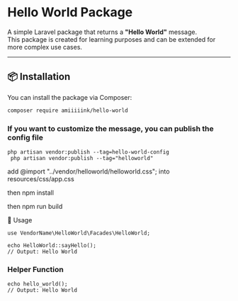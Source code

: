
# Hello World Package

A simple Laravel package that returns a **"Hello World"** message.  
This package is created for learning purposes and can be extended for more complex use cases.

---

## 📦 Installation

You can install the package via Composer:

```bash
composer require amiiiiink/hello-world
```

### If you want to customize the message, you can publish the config file

```
php artisan vendor:publish --tag=hello-world-config
 php artisan vendor:publish --tag="helloworld"
```


add @import "../vendor/helloworld/helloworld.css";
into resources/css/app.css

then npm install 

then npm run build

🚀 Usage
```
use VendorName\HelloWorld\Facades\HelloWorld;

echo HelloWorld::sayHello();
// Output: Hello World
```

### Helper Function

```
echo hello_world();
// Output: Hello World
```



